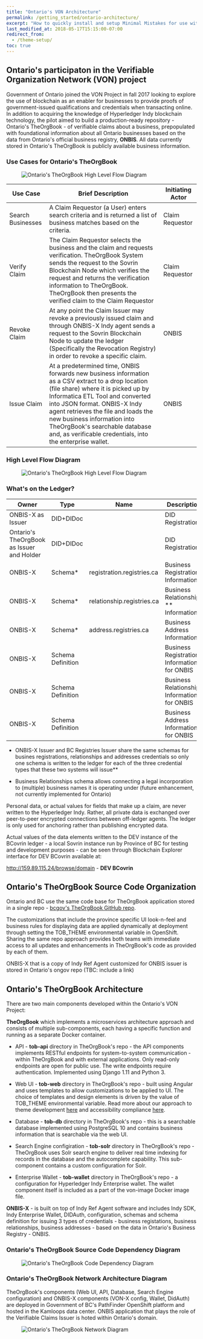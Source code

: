 ```yaml
---
title: "Ontario's VON Architecture"
permalink: /getting_started/ontario-architecture/
excerpt: "How to quickly install and setup Minimal Mistakes for use with GitHub Pages."
last_modified_at: 2018-05-17T15:15:00-07:00
redirect_from:
  - /theme-setup/
toc: true
---
```


## Ontario's participaton in the Verifiable Organization Network (VON) project

Government of Ontario joined the VON Project in fall 2017 looking to explore the use of blockchain as an enabler for businesses to provide proofs of government-issued qualifications and credentials when transacting online. In addition to acquiring the knowledge of Hyperledger Indy blockchain technology, the pilot aimed to build a production-ready repository   - Ontario's TheOrgBook - of verifiable claims about a business, prepopulated with foundational information about all Ontario businesses based on the data from Ontario's official business registry, **ONBIS**. All data currently stored in Ontario's TheOrgBook is publicly available business information.

### Use Cases for Ontario's TheOrgBook

<figure>
  <img src="{{ '/assets/images/ontario-architecture/Ontario-Use-Case-Diagram.jpg' | relative_url }}" alt="Ontario's TheOrgBook High Level Flow Diagram">
</figure>

|Use Case   | Brief Description  |  Initiating Actor |
|---|---|---|
| Search Businesses  |  A Claim Requestor (a User) enters search criteria and is returned a list of business matches based on the criteria. | Claim Requestor  |
| Verify Claim   | The Claim Requestor selects the business and the claim and requests verification. TheOrgBook System sends the request to the Sovrin Blockchain Node which verifies the request and returns the verification information to TheOrgBook. TheOrgBook then presents the verified claim to the Claim Requestor  |  Claim Requestor |
| Revoke Claim  | At any point the Claim Issuer may revoke a previously issued claim and through ONBIS-X Indy agent  sends a request to the Sovrin Blockchain Node to update the ledger (Specifically the Revocation Registry) in order to revoke a specific claim.  |ONBIS   |
| Issue Claim  |  At a predetermined time, ONBIS forwards new business information as a CSV extract to a drop location (file share) where it is picked up by Informatica ETL Tool and converted into JSON format. ONBIS-X Indy agent retrieves the file and loads the new business information into TheOrgBook's searchable database and, as verificable credentials, into the enterprise wallet. | ONBIS  |

### High Level Flow Diagram 

<figure>
  <img src="{{ '/assets/images/ontario-architecture/Ontario-TOB-High-Level-Architecture-Diagram.jpg' | relative_url }}" alt="Ontario's TheOrgBook High Level Flow Diagram">
</figure>

### What's on the Ledger?

|Owner   |  Type  |  Name |  Description |
|---|---|---|---|
| ONBIS-X as Issuer  | DID+DIDoc |  |  DID Registration |
| Ontario's TheOrgBook as Issuer and Holder |  DID+DIDoc |  | DID Registration | 
| ONBIS-X   | Schema*  | registration.registries.ca |  Business Registration Information |
| ONBIS-X   | Schema*  | relationship.registries.ca | Business Relationships ** Information |
| ONBIS-X   | Schema*  | address.registries.ca | Business Address Information |
| ONBIS-X   | Schema Definition  | | Business Registration Information for ONBIS |
| ONBIS-X | Schema Definition  |  | Business Relationship Information for ONBIS |
| ONBIS-X  | Schema Definition  | | Business Address Information for ONBIS|

- ONBIS-X Issuer and BC Registries Issuer share the same schemas for busines registrations, relationships and addresses credentials so only one schema is written to the ledger for each of the three credential types that these two systems will issue**

- Business Relationships schema allows connecting a legal incorporation to (multiple) business names it is operating under (future enhancement,  not currently implemented for Ontario)

Personal data, or actual values for fields that make up a claim, are never written to the Hyperledger Indy. Rather, all private data is exchanged over peer-to-peer encrypted connections between off-ledger agents. The ledger is only used for anchoring rather than publishing encrypted data.

Actual values of the data elements written to the DEV instance of the BCovrin ledger - a local Sovrin instance run by Province of BC for testing and development purposes -  can be seen through  Blockchain Explorer interface for DEV BCovrin available at:

http://159.89.115.24/browse/domain   - **DEV BCovrin**

## Ontario's TheOrgBook Source Code Organization

Ontario and BC use the same code base for TheOrgBook application stored in a single repo - [bcgov's TheOrgBook GitHub repo](https://github.com/bcgov/TheOrgBook).

The customizations that include the province specific UI look-n-feel and business rules for displaying data are applied dynamically at deployment through setting the TOB_THEME environmental variable in OpenShift. Sharing the same repo approach provides both teams with immediate access to all updates and enhancements in TheOrgBook's code as provided by each of them.

ONBIS-X that is a copy of Indy Ref Agent customized for ONBIS issuer is stored in Ontario's ongov repo (TBC: include a link)

## Ontario's TheOrgBook Architecture 

There are two main components developed within the Ontario's VON Project:

**TheOrgBook** which implements a microservices architecture approach and consists of multiple sub-components, each having a specific function and running as a separate Docker container. 

* API - **tob-api** directory in TheOrgBook's repo - the API components implements RESTful endpoints for system-to-system communication - within TheOrgBook and with external applications. Only read-only endpoints are open for public use. The write endpoints require authentication. Implemented using Django 1.11 and Python 3.

* Web UI - **tob-web** directory in TheOrgBook's repo - built using Angular and uses templates to allow customizations to be applied to UI. The choice of templates and design elements is driven by the value of TOB_THEME environmental variable. Read more about our approach to theme development [here](https://github.com/bcgov/TheOrgBook/blob/master/tob-web/ThemeDevelopment.md) and accessibility compliance [here](https://github.com/bcgov/TheOrgBook/blob/master/tob-web/ACCESSIBILITY.md). 

* Database - **tob-db** directory in TheOrgBook's repo - this is a searchable database implemented using PostgreSQL 10 and contains  business information that is searchable via the web UI.

* Search Engine configiration - **tob-solr** directory in TheOrgBook's repo - TheOrgBook uses Solr search engine to deliver real time indexing for records in the database and the autocomplete capability. This sub-component contains a custom configuration for Solr.

* Enterprise Wallet -  **tob-wallet** directory in TheOrgBook's repo - a configuration for Hyperledger Indy Enterprise wallet. The wallet component itself is included as a part of the von-image Docker image file.

**ONBIS-X** - is built on top of Indy Ref Agent software and includes Indy SDK, Indy Enterprise Wallet, DIDAuth, configuration, schemas and schema definition for issuing 3 types of credentials - business registations, business relationships, business addresses -  based on the data in Ontario's Business Registry - ONBIS.

### Ontario's TheOrgBook Source Code Dependency Diagram 

<figure>
  <img src="{{ '/assets/images/ontario-architecture/Ontario-TOB-code-dependency-diagram.png' | relative_url }}" alt="Ontario's TheOrgBook Code Dependency Diagram">
</figure>

### Ontario's TheOrgBook Network Architecture Diagram 


TheOrgBook's components (Web UI, API, Database, Search Engine configuration) and ONBIS-X components (VON-X config, Wallet, DidAuth) are deployed in Government of BC's PathFinder OpenShift platform and hosted in the Kamloops data center. ONBIS application that plays the role of the Verifiable Claims Issuer is hoted within Ontario's domain.  

<figure>
  <img src="{{ '/assets/images/ontario-architecture/Ontario-TOB-network-architecture-diagram.png' | relative_url }}" alt="Ontario's TheOrgBook Network Diagram ">
</figure>
